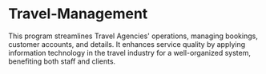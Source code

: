 # Travel-Management
This program streamlines Travel Agencies' operations, managing bookings, customer accounts, and details. It enhances service quality by applying information technology in the travel industry for a well-organized system, benefiting both staff and clients.
